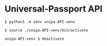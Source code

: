 # Universal-Passport API
```
$ python3 -m venv unipa-API-venv
```
```
$ source ./unipa-API-venv/bin/activate
```
```
unipa-API-venv $ deactivate
```
